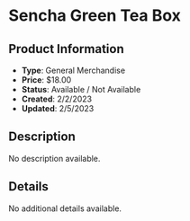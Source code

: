 # Sencha Green Tea Box

## Product Information
- **Type**: General Merchandise
- **Price**: $18.00
- **Status**: Available / Not Available
- **Created**: 2/2/2023
- **Updated**: 2/5/2023

## Description
No description available.



## Details
No additional details available.
